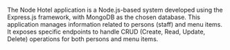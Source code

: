 The Node Hotel application is a Node.js-based system developed using the Express.js framework, with MongoDB as the chosen database.
This application manages information related to persons (staff) and menu items. 
It exposes specific endpoints to handle CRUD (Create, Read, Update, Delete) operations for both persons and menu items.
